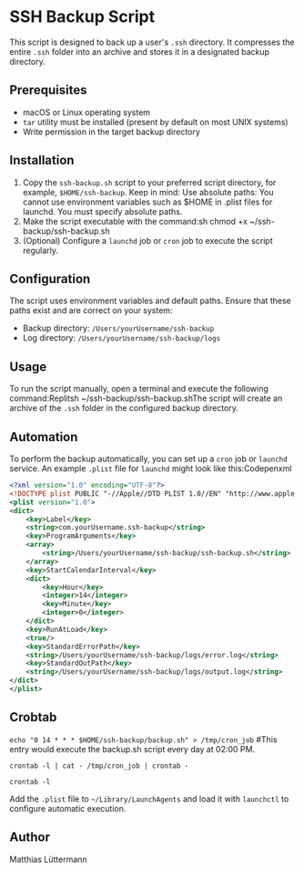 # SSH Backup Script

This script is designed to back up a user's `.ssh` directory. It compresses the entire `.ssh` folder into an archive and stores it in a designated backup directory.

## Prerequisites

- macOS or Linux operating system
- `tar` utility must be installed (present by default on most UNIX systems)
- Write permission in the target backup directory

## Installation

1. Copy the `ssh-backup.sh` script to your preferred script directory, for example, `$HOME/ssh-backup`. Keep in mind: Use absolute paths: You cannot use environment variables such as $HOME in .plist files for launchd. You must specify absolute paths.
2. Make the script executable with the command:sh
chmod +x ~/ssh-backup/ssh-backup.sh
3. (Optional) Configure a `launchd` job or `cron` job to execute the script regularly.

## Configuration

The script uses environment variables and default paths. Ensure that these paths exist and are correct on your system:

- Backup directory: `/Users/yourUsername/ssh-backup`
- Log directory: `/Users/yourUsername/ssh-backup/logs`

## Usage

To run the script manually, open a terminal and execute the following command:Replitsh
~/ssh-backup/ssh-backup.shThe script will create an archive of the `.ssh` folder in the configured backup directory.

## Automation

To perform the backup automatically, you can set up a `cron` job or `launchd` service. An example `.plist` file for `launchd` might look like this:Codepenxml


```XML
<?xml version="1.0" encoding="UTF-8"?>
<!DOCTYPE plist PUBLIC "-//Apple//DTD PLIST 1.0//EN" "http://www.apple.com/DTDs/PropertyList-1.0.dtd">
<plist version="1.0">
<dict>
    <key>Label</key>
    <string>com.yourUsername.ssh-backup</string>
    <key>ProgramArguments</key>
    <array>
        <string>/Users/yourUsername/ssh-backup/ssh-backup.sh</string>
    </array>
    <key>StartCalendarInterval</key>
    <dict>
        <key>Hour</key>
        <integer>14</integer>
        <key>Minute</key>
        <integer>0</integer>
    </dict>
    <key>RunAtLoad</key>
    <true/>
    <key>StandardErrorPath</key>
    <string>/Users/yourUsername/ssh-backup/logs/error.log</string>
    <key>StandardOutPath</key>
    <string>/Users/yourUsername/ssh-backup/logs/output.log</string>
</dict>
</plist>
```

## Crobtab

`echo "0 14 * * * $HOME/ssh-backup/backup.sh" > /tmp/cron_job`  #This entry would execute the backup.sh script every day at 02:00 PM.

`crontab -l | cat - /tmp/cron_job | crontab -`

`crontab -l`

Add the `.plist` file to `~/Library/LaunchAgents` and load it with `launchctl` to configure automatic execution.


## Author

Matthias Lüttermann